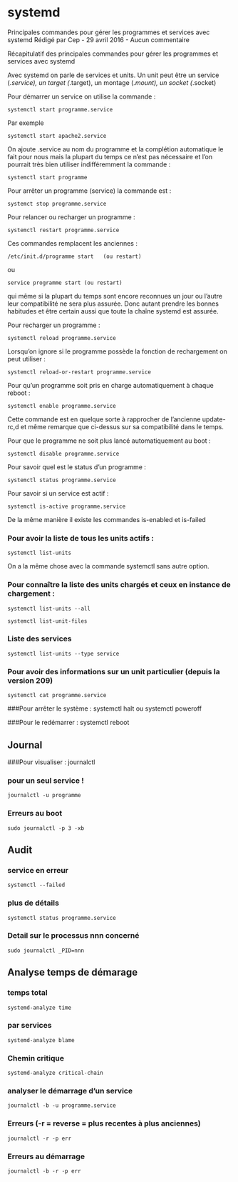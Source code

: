 # systemd
Principales commandes pour gérer les programmes et services avec systemd
Rédigé par Cep - 29 avril 2016 - Aucun commentaire

Récapitulatif des principales commandes pour gérer les programmes et services avec systemd

Avec systemd on parle de services et units. Un unit peut être un service (*.service), un target (*.target), un montage (*.mount), un socket (*.socket)

Pour démarrer un service on utilise la commande :

	systemctl start programme.service

Par exemple 

	systemctl start apache2.service

On ajoute .service au nom du programme et la complétion automatique le fait pour nous mais la plupart du temps ce n’est pas nécessaire et l’on pourrait très bien utiliser indifféremment la commande :

	systemctl start programme

Pour arrêter un programme (service) la commande est :

	systemct stop programme.service

Pour relancer ou recharger un programme :

	systemctl restart programme.service

Ces commandes remplacent les anciennes :

	/etc/init.d/programme start   (ou restart)
ou

	service programme start (ou restart)
qui même si la plupart du temps sont encore reconnues un jour ou l’autre leur compatibilité ne sera plus assurée. Donc autant prendre les bonnes habitudes et être certain aussi que toute la chaîne systemd est assurée.

Pour recharger un programme :

	systemctl reload programme.service

Lorsqu’on ignore si le programme possède la fonction de rechargement on peut utiliser :

	systemctl reload-or-restart programme.service

Pour qu’un programme soit pris en charge automatiquement à chaque reboot :

	systemctl enable programme.service

Cette commande est en quelque sorte à rapprocher de l’ancienne update-rc,d et même remarque que ci-dessus sur sa compatibilité dans le temps.

Pour que le programme ne soit plus lancé automatiquement au boot :

	systemctl disable programme.service

Pour savoir quel est le status d’un programme :

	systemctl status programme.service

Pour savoir si un service est actif :

	systemctl is-active programme.service

De la même manière il existe les commandes is-enabled et is-failed

### Pour avoir la liste  de tous les units actifs :

	systemctl list-units

On a la même chose avec la commande systemctl sans autre option.

### Pour connaître la liste des units chargés et ceux en instance de chargement :

	systemctl list-units --all
	
	systemctl list-unit-files

### Liste des services
	systemctl list-units --type service

### Pour avoir des informations sur un unit particulier (depuis la version 209)
    systemctl cat programme.service

###Pour arrêter le système :
     systemctl halt
ou
    systemctl poweroff

###Pour le redémarrer :
    systemctl reboot

## Journal
###Pour visualiser :
    journalctl

### pour un seul service !
    journalctl -u programme

### Erreurs au boot
	sudo journalctl -p 3 -xb
  
## Audit
### service en erreur
    systemctl --failed
### plus de détails
    systemctl status programme.service
### Detail sur le processus nnn concerné
    sudo journalctl _PID=nnn

## Analyse temps de démarage
### temps total
    systemd-analyze time
### par services
    systemd-analyze blame
### Chemin critique
    systemd-analyze critical-chain

### analyser le démarrage d’un service
    journalctl -b -u programme.service

### Erreurs (-r = reverse = plus recentes à plus anciennes)
	journalctl -r -p err

### Erreurs au démarrage
	journalctl -b -r -p err

